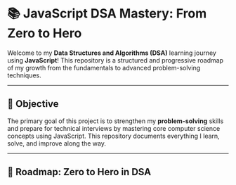 # 📚 JavaScript DSA Mastery: From Zero to Hero

Welcome to my **Data Structures and Algorithms (DSA)** learning journey using **JavaScript**! This repository is a structured and progressive roadmap of my growth from the fundamentals to advanced problem-solving techniques.

---

## 🚀 Objective

The primary goal of this project is to strengthen my **problem-solving** skills and prepare for technical interviews by mastering core computer science concepts using JavaScript. This repository documents everything I learn, solve, and improve along the way.

---

## 🧭 Roadmap: Zero to Hero in DSA